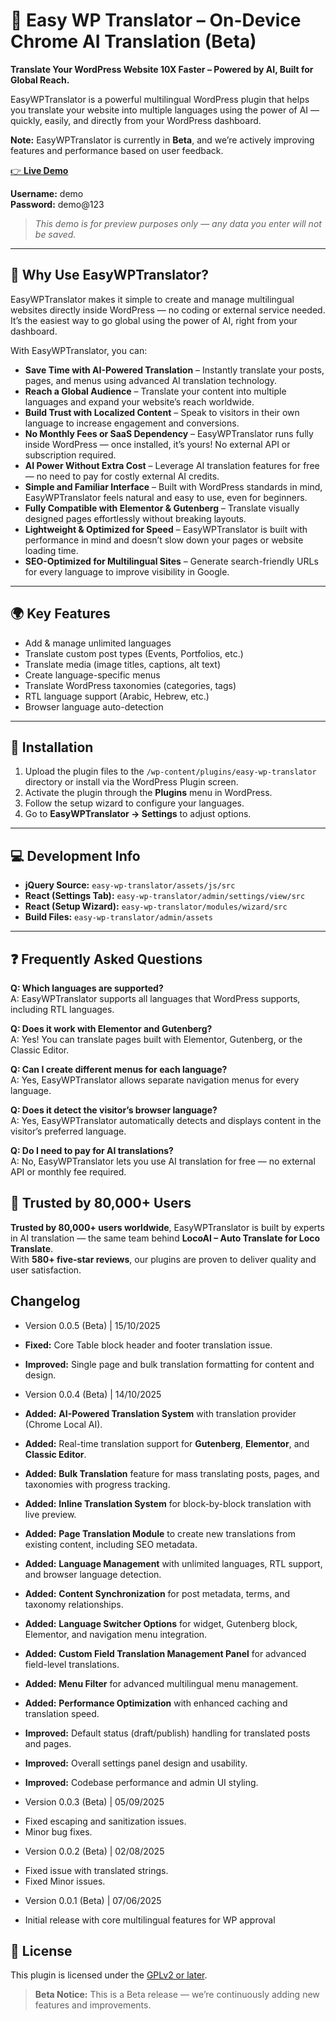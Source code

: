 # 🧠 Easy WP Translator – On-Device Chrome AI Translation (Beta)

**Translate Your WordPress Website 10X Faster – Powered by AI, Built for Global Reach.**

EasyWPTranslator is a powerful multilingual WordPress plugin that helps you translate your website into multiple languages using the power of AI — quickly, easily, and directly from your WordPress dashboard.

**Note:** EasyWPTranslator is currently in **Beta**, and we’re actively improving features and performance based on user feedback.

[👉 **Live Demo**](https://easywptranslator-demo-site.instawp.co/wp-admin/admin.php?page=ewt_settings)  

**Username:** demo  
**Password:** demo@123  

> *This demo is for preview purposes only — any data you enter will not be saved.*

---

## 🚀 Why Use EasyWPTranslator?

EasyWPTranslator makes it simple to create and manage multilingual websites directly inside WordPress — no coding or external service needed.  
It’s the easiest way to go global using the power of AI, right from your dashboard.

With EasyWPTranslator, you can:

- **Save Time with AI-Powered Translation** – Instantly translate your posts, pages, and menus using advanced AI translation technology.  
- **Reach a Global Audience** – Translate your content into multiple languages and expand your website’s reach worldwide.  
- **Build Trust with Localized Content** – Speak to visitors in their own language to increase engagement and conversions.  
- **No Monthly Fees or SaaS Dependency** – EasyWPTranslator runs fully inside WordPress — once installed, it’s yours! No external API or subscription required.  
- **AI Power Without Extra Cost** – Leverage AI translation features for free — no need to pay for costly external AI credits.  
- **Simple and Familiar Interface** – Built with WordPress standards in mind, EasyWPTranslator feels natural and easy to use, even for beginners.  
- **Fully Compatible with Elementor & Gutenberg** – Translate visually designed pages effortlessly without breaking layouts.  
- **Lightweight & Optimized for Speed** – EasyWPTranslator is built with performance in mind and doesn’t slow down your pages or website loading time.  
- **SEO-Optimized for Multilingual Sites** – Generate search-friendly URLs for every language to improve visibility in Google.  

---

## 🌍 Key Features

- Add & manage unlimited languages  
- Translate custom post types (Events, Portfolios, etc.)  
- Translate media (image titles, captions, alt text)  
- Create language-specific menus  
- Translate WordPress taxonomies (categories, tags)  
- RTL language support (Arabic, Hebrew, etc.)  
- Browser language auto-detection  

---

## 🧩 Installation

1. Upload the plugin files to the `/wp-content/plugins/easy-wp-translator` directory or install via the WordPress Plugin screen.  
2. Activate the plugin through the **Plugins** menu in WordPress.  
3. Follow the setup wizard to configure your languages.  
4. Go to **EasyWPTranslator → Settings** to adjust options.  

---

## 💻 Development Info

- **jQuery Source:** `easy-wp-translator/assets/js/src`  
- **React (Settings Tab):** `easy-wp-translator/admin/settings/view/src`  
- **React (Setup Wizard):** `easy-wp-translator/modules/wizard/src`  
- **Build Files:** `easy-wp-translator/admin/assets`  

---

## ❓ Frequently Asked Questions

**Q: Which languages are supported?**  
A: EasyWPTranslator supports all languages that WordPress supports, including RTL languages.

**Q: Does it work with Elementor and Gutenberg?**  
A: Yes! You can translate pages built with Elementor, Gutenberg, or the Classic Editor.

**Q: Can I create different menus for each language?**  
A: Yes, EasyWPTranslator allows separate navigation menus for every language.

**Q: Does it detect the visitor’s browser language?**  
A: Yes, EasyWPTranslator automatically detects and displays content in the visitor’s preferred language.

**Q: Do I need to pay for AI translations?**  
A: No, EasyWPTranslator lets you use AI translation for free — no external API or monthly fee required.



## 🧡 Trusted by 80,000+ Users

**Trusted by 80,000+ users worldwide**, EasyWPTranslator is built by experts in AI translation — the same team behind **LocoAI – Auto Translate for Loco Translate**.  
With **580+ five-star reviews**, our plugins are proven to deliver quality and user satisfaction.

## Changelog

-  Version 0.0.5 (Beta) | 15/10/2025

* **Fixed:** Core Table block header and footer translation issue.

* **Improved:** Single page and bulk translation formatting for content and design.

-  Version 0.0.4 (Beta) | 14/10/2025

* **Added:** **AI-Powered Translation System** with translation provider (Chrome Local AI).

* **Added:** Real-time translation support for **Gutenberg**, **Elementor**, and **Classic Editor**.

* **Added:** **Bulk Translation** feature for mass translating posts, pages, and taxonomies with progress tracking.

* **Added:** **Inline Translation System** for block-by-block translation with live preview.

* **Added:** **Page Translation Module** to create new translations from existing content, including SEO metadata.

* **Added:** **Language Management** with unlimited languages,  RTL support, and browser language detection.

* **Added:** **Content Synchronization** for post metadata, terms, and taxonomy relationships.

* **Added:** **Language Switcher Options** for widget, Gutenberg block, Elementor, and navigation menu integration.

* **Added:** **Custom Field Translation Management Panel** for advanced field-level translations.

* **Added:** **Menu Filter** for advanced multilingual menu management.

* **Added:** **Performance Optimization** with enhanced caching and translation speed.

* **Improved:** Default status (draft/publish) handling for translated posts and pages.

* **Improved:** Overall settings panel design and usability.

* **Improved:** Codebase performance and admin UI styling.

-  Version 0.0.3  (Beta) | 05/09/2025 
* Fixed escaping and sanitization issues.
* Minor bug fixes.

-  Version 0.0.2   (Beta) | 02/08/2025 
* Fixed issue with translated strings.
* Fixed Minor issues.

- Version 0.0.1   (Beta) | 07/06/2025 
* Initial release with core multilingual features for WP approval 


## 🧾 License

This plugin is licensed under the [GPLv2 or later](https://www.gnu.org/licenses/gpl-2.0.html).


> **Beta Notice:** This is a Beta release — we’re continuously adding new features and improvements.

